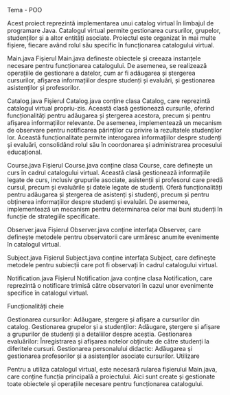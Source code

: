 Tema - POO

Acest proiect reprezintă implementarea unui catalog virtual în limbajul de programare Java. Catalogul virtual permite gestionarea cursurilor, grupelor, studenților și a altor entități asociate. Proiectul este organizat în mai multe fișiere, fiecare având rolul său specific în funcționarea catalogului virtual. 

Main.java
Fișierul Main.java defineste obiectele și creeaza instanțele necesare pentru funcționarea catalogului. De asemenea, se realizează operațiile de gestionare a datelor, cum ar fi adăugarea și ștergerea cursurilor, afișarea informațiilor despre studenți și evaluări, și gestionarea asistenților și profesorilor.

Catalog.java
Fișierul Catalog.java conține clasa Catalog, care reprezintă catalogul virtual propriu-zis. Această clasă gestionează cursurile, oferind funcționalități pentru adăugarea și ștergerea acestora, precum și pentru afișarea informațiilor relevante. De asemenea, implementează un mecanism de observare pentru notificarea părinților cu privire la rezultatele studenților lor. Această funcționalitate permite interogarea informațiilor despre studenți și evaluări, consolidând rolul său în coordonarea și administrarea procesului educațional.

Course.java
Fișierul Course.java conține clasa Course, care definește un curs în cadrul catalogului virtual. Această clasă gestionează informațiile legate de curs, inclusiv grupurile asociate, asistenții și profesorul care predă cursul, precum și evaluările și datele legate de studenți. Oferă funcționalități pentru adăugarea și ștergerea de asistenți și studenți, precum și pentru obținerea informațiilor despre studenți și evaluări. De asemenea, implementează un mecanism pentru determinarea celor mai buni studenți în funcție de strategiile specificate.

Observer.java
Fișierul Observer.java conține interfața Observer, care definește metodele pentru observatorii care urmăresc anumite evenimente în catalogul virtual.

Subject.java
Fișierul Subject.java conține interfața Subject, care definește metodele pentru subiecții care pot fi observați în cadrul catalogului virtual.

Notification.java
Fișierul Notification.java conține clasa Notification, care reprezintă o notificare trimisă către observatori în cazul unor evenimente specifice în catalogul virtual.

Funcționalități cheie

Gestionarea cursurilor: Adăugare, ștergere și afișare a cursurilor din catalog.
Gestionarea grupelor și a studenților: Adăugare, ștergere și afișare a grupurilor de studenți și a detaliilor despre aceștia.
Gestionarea evaluărilor: Înregistrarea și afișarea notelor obținute de către studenți la diferitele cursuri.
Gestionarea personalului didactic: Adăugarea și gestionarea profesorilor și a asistenților asociate cursurilor.
Utilizare

Pentru a utiliza catalogul virtual, este necesară rularea fișierului Main.java, care conține funcția principală a proiectului. Aici sunt create și gestionate toate obiectele și operațiile necesare pentru funcționarea catalogului.
